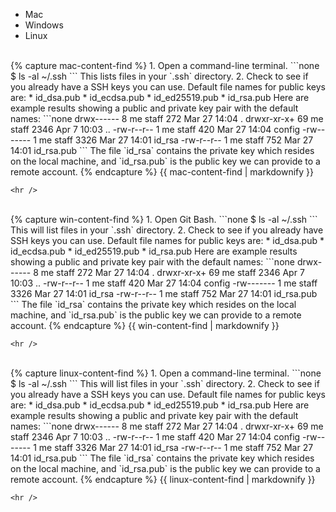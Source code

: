 <ul class="nav nav-tabs">
  <li class="active">
    <a data-toggle="tab" data-target="#mac-find-keys" data-group="mac">Mac</a>
  </li>
  <li>
    <a data-toggle="tab" data-target="#win-find-keys" data-group="win">Windows</a>
  </li>
  <li>
    <a data-toggle="tab" data-target="#linux-find-keys" data-group="linux">Linux</a>
  </li>
</ul>

<div class="tab-content">
  <div id="mac-find-keys" class="tab-pane fade in active">
    <br /> {% capture mac-content-find %} 1. Open a command-line terminal. ```none $ ls -al ~/.ssh ``` This lists files in your `.ssh` directory. 2. Check to see if you already have a SSH keys you can use. Default file names for public keys are: * id_dsa.pub * id_ecdsa.pub * id_ed25519.pub * id_rsa.pub Here are example results showing a public and private key pair with the default names: ```none drwx------ 8 me staff 272 Mar 27 14:04 . drwxr-xr-x+ 69 me staff 2346 Apr 7 10:03 .. -rw-r--r-- 1 me staff 420 Mar 27 14:04 config -rw------- 1 me staff 3326 Mar 27 14:01 id_rsa -rw-r--r-- 1 me staff 752 Mar 27 14:01 id_rsa.pub ``` The file `id_rsa` contains the private key which resides on the local machine, and `id_rsa.pub` is the public key we can provide to a remote account. {% endcapture %} {{ mac-content-find | markdownify }} 
    
    <hr />
  </div>
  
  <div id="win-find-keys" class="tab-pane fade">
    <br /> {% capture win-content-find %} 1. Open Git Bash. ```none $ ls -al ~/.ssh ``` This will list files in your `.ssh` directory. 2. Check to see if you already have SSH keys you can use. Default file names for public keys are: * id_dsa.pub * id_ecdsa.pub * id_ed25519.pub * id_rsa.pub Here are example results showing a public and private key pair with the default names: ```none drwx------ 8 me staff 272 Mar 27 14:04 . drwxr-xr-x+ 69 me staff 2346 Apr 7 10:03 .. -rw-r--r-- 1 me staff 420 Mar 27 14:04 config -rw------- 1 me staff 3326 Mar 27 14:01 id_rsa -rw-r--r-- 1 me staff 752 Mar 27 14:01 id_rsa.pub ``` The file `id_rsa` contains the private key which resides on the local machine, and `id_rsa.pub` is the public key we can provide to a remote account. {% endcapture %} {{ win-content-find | markdownify }} 
    
    <hr />
  </div>
  
  <div id="linux-find-keys" class="tab-pane fade">
    <br /> {% capture linux-content-find %} 1. Open a command-line terminal. ```none $ ls -al ~/.ssh ``` This will list files in your `.ssh` directory. 2. Check to see if you already have a SSH keys you can use. Default file names for public keys are: * id_dsa.pub * id_ecdsa.pub * id_ed25519.pub * id_rsa.pub Here are example results showing a public and private key pair with the default names: ```none drwx------ 8 me staff 272 Mar 27 14:04 . drwxr-xr-x+ 69 me staff 2346 Apr 7 10:03 .. -rw-r--r-- 1 me staff 420 Mar 27 14:04 config -rw------- 1 me staff 3326 Mar 27 14:01 id_rsa -rw-r--r-- 1 me staff 752 Mar 27 14:01 id_rsa.pub ``` The file `id_rsa` contains the private key which resides on the local machine, and `id_rsa.pub` is the public key we can provide to a remote account. {% endcapture %} {{ linux-content-find | markdownify }} 
    
    <hr />
  </div>
</div>